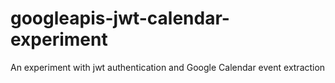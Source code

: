 googleapis-jwt-calendar-experiment
==================================

An experiment with jwt authentication and Google Calendar event extraction
